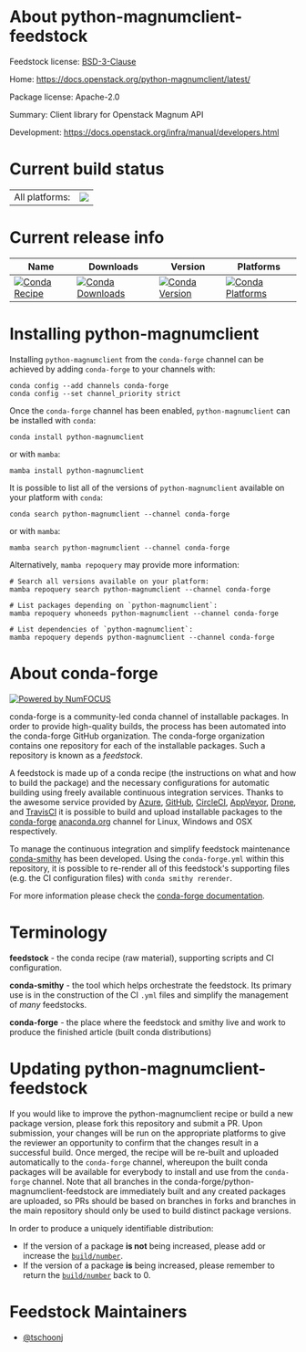 About python-magnumclient-feedstock
===================================

Feedstock license: [BSD-3-Clause](https://github.com/conda-forge/python-magnumclient-feedstock/blob/main/LICENSE.txt)

Home: https://docs.openstack.org/python-magnumclient/latest/

Package license: Apache-2.0

Summary: Client library for Openstack Magnum API

Development: https://docs.openstack.org/infra/manual/developers.html

Current build status
====================


<table><tr><td>All platforms:</td>
    <td>
      <a href="https://dev.azure.com/conda-forge/feedstock-builds/_build/latest?definitionId=9826&branchName=main">
        <img src="https://dev.azure.com/conda-forge/feedstock-builds/_apis/build/status/python-magnumclient-feedstock?branchName=main">
      </a>
    </td>
  </tr>
</table>

Current release info
====================

| Name | Downloads | Version | Platforms |
| --- | --- | --- | --- |
| [![Conda Recipe](https://img.shields.io/badge/recipe-python--magnumclient-green.svg)](https://anaconda.org/conda-forge/python-magnumclient) | [![Conda Downloads](https://img.shields.io/conda/dn/conda-forge/python-magnumclient.svg)](https://anaconda.org/conda-forge/python-magnumclient) | [![Conda Version](https://img.shields.io/conda/vn/conda-forge/python-magnumclient.svg)](https://anaconda.org/conda-forge/python-magnumclient) | [![Conda Platforms](https://img.shields.io/conda/pn/conda-forge/python-magnumclient.svg)](https://anaconda.org/conda-forge/python-magnumclient) |

Installing python-magnumclient
==============================

Installing `python-magnumclient` from the `conda-forge` channel can be achieved by adding `conda-forge` to your channels with:

```
conda config --add channels conda-forge
conda config --set channel_priority strict
```

Once the `conda-forge` channel has been enabled, `python-magnumclient` can be installed with `conda`:

```
conda install python-magnumclient
```

or with `mamba`:

```
mamba install python-magnumclient
```

It is possible to list all of the versions of `python-magnumclient` available on your platform with `conda`:

```
conda search python-magnumclient --channel conda-forge
```

or with `mamba`:

```
mamba search python-magnumclient --channel conda-forge
```

Alternatively, `mamba repoquery` may provide more information:

```
# Search all versions available on your platform:
mamba repoquery search python-magnumclient --channel conda-forge

# List packages depending on `python-magnumclient`:
mamba repoquery whoneeds python-magnumclient --channel conda-forge

# List dependencies of `python-magnumclient`:
mamba repoquery depends python-magnumclient --channel conda-forge
```


About conda-forge
=================

[![Powered by
NumFOCUS](https://img.shields.io/badge/powered%20by-NumFOCUS-orange.svg?style=flat&colorA=E1523D&colorB=007D8A)](https://numfocus.org)

conda-forge is a community-led conda channel of installable packages.
In order to provide high-quality builds, the process has been automated into the
conda-forge GitHub organization. The conda-forge organization contains one repository
for each of the installable packages. Such a repository is known as a *feedstock*.

A feedstock is made up of a conda recipe (the instructions on what and how to build
the package) and the necessary configurations for automatic building using freely
available continuous integration services. Thanks to the awesome service provided by
[Azure](https://azure.microsoft.com/en-us/services/devops/), [GitHub](https://github.com/),
[CircleCI](https://circleci.com/), [AppVeyor](https://www.appveyor.com/),
[Drone](https://cloud.drone.io/welcome), and [TravisCI](https://travis-ci.com/)
it is possible to build and upload installable packages to the
[conda-forge](https://anaconda.org/conda-forge) [anaconda.org](https://anaconda.org/)
channel for Linux, Windows and OSX respectively.

To manage the continuous integration and simplify feedstock maintenance
[conda-smithy](https://github.com/conda-forge/conda-smithy) has been developed.
Using the ``conda-forge.yml`` within this repository, it is possible to re-render all of
this feedstock's supporting files (e.g. the CI configuration files) with ``conda smithy rerender``.

For more information please check the [conda-forge documentation](https://conda-forge.org/docs/).

Terminology
===========

**feedstock** - the conda recipe (raw material), supporting scripts and CI configuration.

**conda-smithy** - the tool which helps orchestrate the feedstock.
                   Its primary use is in the construction of the CI ``.yml`` files
                   and simplify the management of *many* feedstocks.

**conda-forge** - the place where the feedstock and smithy live and work to
                  produce the finished article (built conda distributions)


Updating python-magnumclient-feedstock
======================================

If you would like to improve the python-magnumclient recipe or build a new
package version, please fork this repository and submit a PR. Upon submission,
your changes will be run on the appropriate platforms to give the reviewer an
opportunity to confirm that the changes result in a successful build. Once
merged, the recipe will be re-built and uploaded automatically to the
`conda-forge` channel, whereupon the built conda packages will be available for
everybody to install and use from the `conda-forge` channel.
Note that all branches in the conda-forge/python-magnumclient-feedstock are
immediately built and any created packages are uploaded, so PRs should be based
on branches in forks and branches in the main repository should only be used to
build distinct package versions.

In order to produce a uniquely identifiable distribution:
 * If the version of a package **is not** being increased, please add or increase
   the [``build/number``](https://docs.conda.io/projects/conda-build/en/latest/resources/define-metadata.html#build-number-and-string).
 * If the version of a package **is** being increased, please remember to return
   the [``build/number``](https://docs.conda.io/projects/conda-build/en/latest/resources/define-metadata.html#build-number-and-string)
   back to 0.

Feedstock Maintainers
=====================

* [@tschoonj](https://github.com/tschoonj/)

